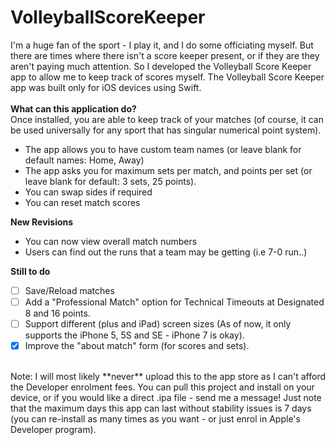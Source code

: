 # VolleyballScoreKeeper
I'm a huge fan of the sport - I play it, and I do some officiating myself. But there are times where there isn't a score keeper present, or if they are they aren't paying much attention. So I developed the Volleyball Score Keeper app to allow me to keep track of scores myself. The Volleyball Score Keeper app was built only for iOS devices using Swift.
<br />
<br />
**What can this application do?**<br />
Once installed, you are able to keep track of your matches (of course, it can be used universally for any sport that has singular numerical point system).
- The app allows you to have custom team names (or leave blank for default names: Home, Away)
- The app asks you for maximum sets per match, and points per set (or leave blank for default: 3 sets, 25 points).
- You can swap sides if required
- You can reset match scores

**New Revisions**
- You can now view overall match numbers
- Users can find out the runs that a team may be getting (i.e 7-0 run..)

**Still to do**
- [ ] Save/Reload matches
- [ ] Add a "Professional Match" option for Technical Timeouts at Designated 8 and 16 points.
- [ ] Support different (plus and iPad) screen sizes (As of now, it only supports the iPhone 5, 5S and SE - iPhone 7 is okay).
- [X] Improve the "about match" form (for scores and sets).

<br />
Note: I will most likely **never** upload this to the app store as I can't afford the Developer enrolment fees. You can pull this project and install on your device, or if you would like a direct .ipa file - send me a message! Just note that the maximum days this app can last without stability issues is 7 days (you can re-install as many times as you want - or just enrol in Apple's Developer program).
